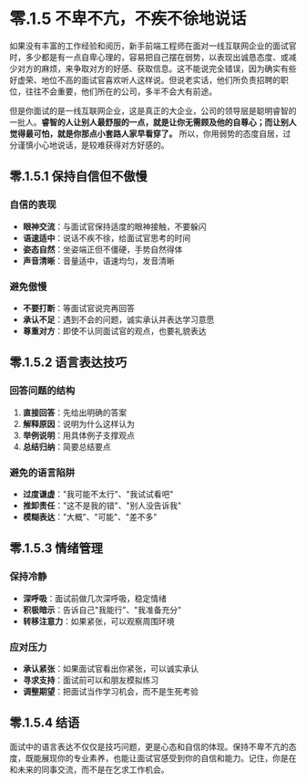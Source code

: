 # 零.1.5 不卑不亢，不疾不徐地说话

如果没有丰富的工作经验和阅历，新手前端工程师在面对一线互联网企业的面试官时，多少都是有一点自卑心理的，容易把自己摆在弱势，以表现出诚恳态度、或减少对方的麻烦，来争取对方的好感、获取信息。这不能说完全错误，因为确实有些好虚荣、地位不高的面试官喜欢听人这样说。但说老实话，他们所负责招聘的职位，往往不会重要，他们所在的公司，多半不会大有前途。

但是你面试的是一线互联网企业，这是真正的大企业，公司的领导层是聪明睿智的一批人。**睿智的人让别人最舒服的一点，就是让你无需顾及他的自尊心；而让别人觉得最可怕，就是你那点小套路人家早看穿了。** 所以，你用弱势的态度自居，过分谨慎小心地说话，是较难获得对方好感的。

## 零.1.5.1 保持自信但不傲慢

### 自信的表现
- **眼神交流**：与面试官保持适度的眼神接触，不要躲闪
- **语速适中**：说话不疾不徐，给面试官思考的时间
- **姿态自然**：坐姿端正但不僵硬，手势自然得体
- **声音清晰**：音量适中，语速均匀，发音清晰

### 避免傲慢
- **不要打断**：等面试官说完再回答
- **承认不足**：遇到不会的问题，诚实承认并表达学习意愿
- **尊重对方**：即使不认同面试官的观点，也要礼貌表达

## 零.1.5.2 语言表达技巧

### 回答问题的结构
1. **直接回答**：先给出明确的答案
2. **解释原因**：说明为什么这样认为
3. **举例说明**：用具体例子支撑观点
4. **总结归纳**：简要总结要点

### 避免的语言陷阱
- **过度谦虚**："我可能不太行"、"我试试看吧"
- **推卸责任**："这不是我的错"、"别人没告诉我"
- **模糊表达**："大概"、"可能"、"差不多"

## 零.1.5.3 情绪管理

### 保持冷静
- **深呼吸**：面试前做几次深呼吸，稳定情绪
- **积极暗示**：告诉自己"我能行"、"我准备充分"
- **转移注意力**：如果紧张，可以观察周围环境

### 应对压力
- **承认紧张**：如果面试官看出你紧张，可以诚实承认
- **寻求支持**：面试前可以和朋友模拟练习
- **调整期望**：把面试当作学习机会，而不是生死考验

## 零.1.5.4 结语

面试中的语言表达不仅仅是技巧问题，更是心态和自信的体现。保持不卑不亢的态度，既能展现你的专业素养，也能让面试官感受到你的自信和能力。记住，你是在和未来的同事交流，而不是在乞求工作机会。

